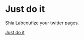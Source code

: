 # Just do it

Shia Labeoufize your twitter pages.

[Just do it](https://github.com/y788zhan/just-do-it/releases)